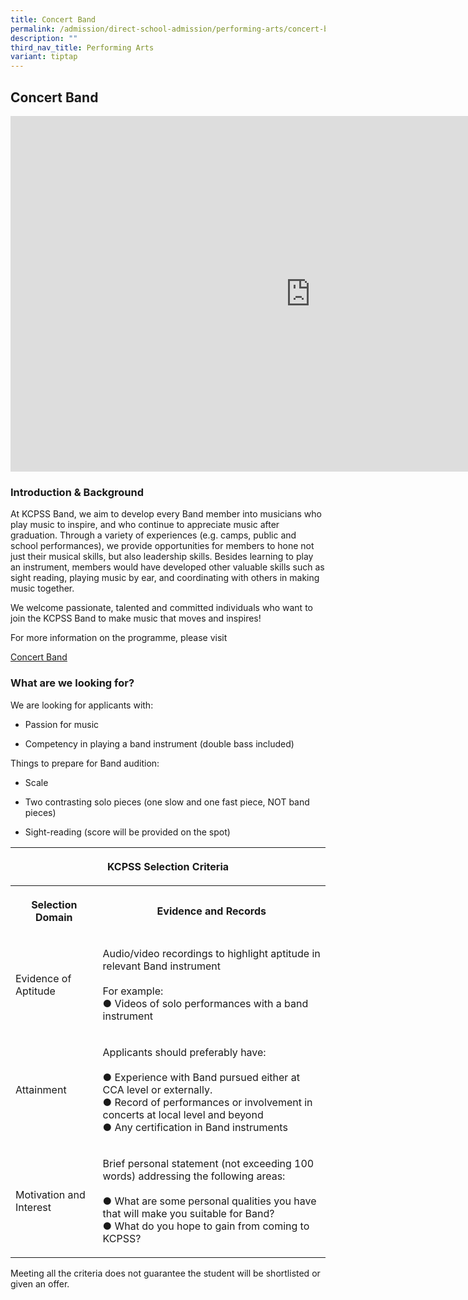 ```yaml
---
title: Concert Band
permalink: /admission/direct-school-admission/performing-arts/concert-band/
description: ""
third_nav_title: Performing Arts
variant: tiptap
---
```

<h2>Concert Band</h2>
<div class="iframe-wrapper">
<iframe height="569" width="960" allowfullscreen="true" frameborder="0" src="https://docs.google.com/presentation/d/e/2PACX-1vQ4CVtWlNlg1wfRlQsn_PXeQPoV8UCW3AYEAFZe3EaxjMd2fMRgSbNMt0ggGqaiUwri4ELW0dqV7M9o/embed?start=true&amp;loop=true&amp;delayms=3000"></iframe>
</div>
<h3>Introduction &amp; Background</h3>
<p>At KCPSS Band, we aim to develop every Band member into musicians who
play music to inspire, and who continue to appreciate music after graduation.
Through a variety of experiences (e.g. camps, public and school performances),
we provide opportunities for members to hone not just their musical skills,
but also leadership skills. Besides learning to play an instrument, members
would have developed other valuable skills such as sight reading, playing
music by ear, and coordinating with others in making music together.</p>
<p>We welcome passionate, talented and committed individuals who want to
join the KCPSS Band to make music that moves and inspires!</p>
<p>For more information on the programme, please visit</p>
<p><a href="https://www.kuochuanpresbyteriansec.moe.edu.sg/the-kuo-chuan-experience/co-curricular-activities-cca/performing-arts/symphonic-band/" rel="noopener noreferrer nofollow" target="_blank">Concert Band</a>
</p>
<h3>What are we looking for?</h3>
<p>We are looking for applicants with:</p>
<ul data-tight="true" class="tight">
<li>
<p>Passion for music</p>
</li>
<li>
<p>Competency in playing a band instrument (double bass included)</p>
</li>
</ul>
<p>Things to prepare for Band audition:</p>
<ul data-tight="true" class="tight">
<li>
<p>Scale</p>
</li>
<li>
<p>Two contrasting solo pieces (one slow and one fast piece, NOT band pieces)</p>
</li>
<li>
<p>Sight-reading (score will be provided on the spot)</p>
</li>
</ul>
<table>
<tbody>
<tr>
<th rowspan="1" colspan="2">
<p>KCPSS Selection Criteria</p>
</th>
</tr>
<tr>
<th rowspan="1" colspan="1">
<p>Selection Domain</p>
</th>
<th rowspan="1" colspan="1">
<p>Evidence and Records</p>
</th>
</tr>
<tr>
<td rowspan="1" colspan="1">
<p>Evidence of Aptitude</p>
</td>
<td rowspan="1" colspan="1">
<p>Audio/video recordings to highlight aptitude in relevant Band instrument
<br>
<br>For example:
<br>● Videos of solo performances with a band instrument</p>
</td>
</tr>
<tr>
<td rowspan="1" colspan="1">
<p>Attainment</p>
</td>
<td rowspan="1" colspan="1">
<p>Applicants should preferably have:
<br>
<br>● Experience with Band pursued either at CCA level or externally.
<br>● Record of performances or involvement in concerts at local level and
beyond
<br>● Any certification in Band instruments</p>
</td>
</tr>
<tr>
<td rowspan="1" colspan="1">
<p>Motivation and Interest</p>
</td>
<td rowspan="1" colspan="1">
<p>Brief personal statement (not exceeding 100 words) addressing the following
areas:
<br>
<br>● What are some personal qualities you have that will make you suitable
for Band?
<br>● What do you hope to gain from coming to KCPSS?</p>
</td>
</tr>
</tbody>
</table>
<p>Meeting all the criteria does not guarantee the student will be shortlisted
or given an offer.</p>